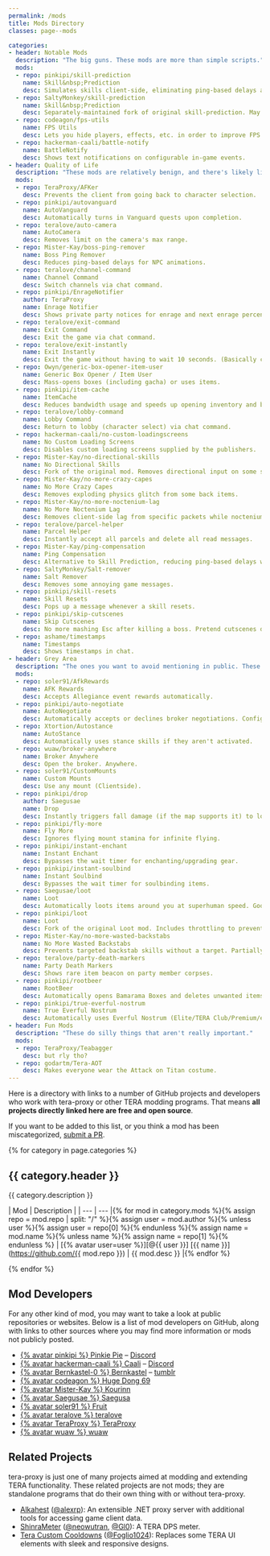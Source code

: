 ```yaml
---
permalink: /mods
title: Mods Directory
classes: page--mods

categories:
- header: Notable Mods
  description: "The big guns. These mods are more than simple scripts."
  mods:
  - repo: pinkipi/skill-prediction
    name: Skill&nbsp;Prediction
    desc: Simulates skills client-side, eliminating ping-based delays and animation lock.
  - repo: SaltyMonkey/skill-prediction
    name: Skill&nbsp;Prediction
    desc: Separately-maintained fork of original skill-prediction. May work better for certain classes.
  - repo: codeagon/fps-utils
    name: FPS Utils
    desc: Lets you hide players, effects, etc. in order to improve FPS.
  - repo: hackerman-caali/battle-notify
    name: BattleNotify
    desc: Shows text notifications on configurable in-game events.
- header: Quality of Life
  description: "These mods are relatively benign, and there's likely little risk to using these. But they *will* make your life better, probably."
  mods:
  - repo: TeraProxy/AFKer
    desc: Prevents the client from going back to character selection.
  - repo: pinkipi/autovanguard
    name: AutoVanguard
    desc: Automatically turns in Vanguard quests upon completion.
  - repo: teralove/auto-camera
    name: AutoCamera
    desc: Removes limit on the camera's max range.
  - repo: Mister-Kay/boss-ping-remover
    name: Boss Ping Remover
    desc: Reduces ping-based delays for NPC animations.
  - repo: teralove/channel-command
    name: Channel Command
    desc: Switch channels via chat command.
  - repo: pinkipi/EnrageNotifier
    author: TeraProxy
    name: Enrage Notifier
    desc: Shows private party notices for enrage and next enrage percentage.
  - repo: teralove/exit-command
    name: Exit Command
    desc: Exit the game via chat command.
  - repo: teralove/exit-instantly
    name: Exit Instantly
    desc: Exit the game without having to wait 10 seconds. (Basically clicking the X button.)
  - repo: Owyn/generic-box-opener-item-user
    name: Generic Box Opener / Item User
    desc: Mass-opens boxes (including gacha) or uses items.
  - repo: pinkipi/item-cache
    name: ItemCache
    desc: Reduces bandwidth usage and speeds up opening inventory and bank tabs.
  - repo: teralove/lobby-command
    name: Lobby Command
    desc: Return to lobby (character select) via chat command.
  - repo: hackerman-caali/no-custom-loadingscreens
    name: No Custom Loading Screens
    desc: Disables custom loading screens supplied by the publishers.
  - repo: Mister-Kay/no-directional-skills
    name: No Directional Skills
    desc: Fork of the original mod. Removes directional input on some skills.
  - repo: Mister-Kay/no-more-crazy-capes
    name: No More Crazy Capes
    desc: Removes exploding physics glitch from some back items.
  - repo: Mister-Kay/no-more-noctenium-lag
    name: No More Noctenium Lag
    desc: Removes client-side lag from specific packets while noctenium consumable is active. *Does not prevent network lag.*
  - repo: teralove/parcel-helper
    name: Parcel Helper
    desc: Instantly accept all parcels and delete all read messages.
  - repo: Mister-Kay/ping-compensation
    name: Ping Compensation
    desc: Alternative to Skill Prediction, reducing ping-based delays without simulation.
  - repo: SaltyMonkey/Salt-remover
    name: Salt Remover
    desc: Removes some annoying game messages.
  - repo: pinkipi/skill-resets
    name: Skill Resets
    desc: Pops up a message whenever a skill resets.
  - repo: pinkipi/skip-cutscenes
    name: Skip Cutscenes
    desc: No more mashing Esc after killing a boss. Pretend cutscenes don't even exist.
  - repo: ashame/timestamps
    name: Timestamps
    desc: Shows timestamps in chat.
- header: Grey Area
  description: "The ones you want to avoid mentioning in public. These give additional QoL advantages which aren't obtainable with simple macros or low ping."
  mods:
  - repo: soler91/AfkRewards
    name: AFK Rewards
    desc: Accepts Allegiance event rewards automatically.
  - repo: pinkipi/auto-negotiate
    name: AutoNegotiate
    desc: Automatically accepts or declines broker negotiations. Configurable.
  - repo: Xtortion/Autostance
    name: AutoStance
    desc: Automatically uses stance skills if they aren't activated.
  - repo: wuaw/broker-anywhere
    name: Broker Anywhere
    desc: Open the broker. Anywhere.
  - repo: soler91/CustomMounts
    name: Custom Mounts
    desc: Use any mount (Clientside).
  - repo: pinkipi/drop
    author: Saegusae
    name: Drop
    desc: Instantly triggers fall damage (if the map supports it) to lower yourself to Slaying HP.
  - repo: pinkipi/fly-more
    name: Fly More
    desc: Ignores flying mount stamina for infinite flying.
  - repo: pinkipi/instant-enchant
    name: Instant Enchant
    desc: Bypasses the wait timer for enchanting/upgrading gear.
  - repo: pinkipi/instant-soulbind
    name: Instant Soulbind
    desc: Bypasses the wait timer for soulbinding items.
  - repo: Saegusae/loot
    name: Loot
    desc: Automatically loots items around you at superhuman speed. Goodbye, loot pets.
  - repo: pinkipi/loot
    name: Loot
    desc: Fork of the original Loot mod. Includes throttling to prevent disconnects.
  - repo: Mister-Kay/no-more-wasted-backstabs
    name: No More Wasted Backstabs
    desc: Prevents targeted backstab skills without a target. Partially included with Skill Prediction.
  - repo: teralove/party-death-markers
    name: Party Death Markers
    desc: Shows rare item beacon on party member corpses.
  - repo: pinkipi/rootbeer
    name: RootBeer
    desc: Automatically opens Bamarama Boxes and deletes unwanted items.
  - repo: pinkipi/true-everful-nostrum
    name: True Everful Nostrum
    desc: Automatically uses Everful Nostrum (Elite/TERA Club/Premium/etc.) so that it never expires.
- header: Fun Mods
  description: "These do silly things that aren't really important."
  mods:
  - repo: TeraProxy/Teabagger
    desc: but rly tho?
  - repo: godartm/Tera-AOT
    desc: Makes everyone wear the Attack on Titan costume.
---
```


Here is a directory with links to a number of GitHub projects and developers who work with tera-proxy or other TERA modding programs. That means **all projects directly linked here are free and open source**.

If you want to be added to this list, or you think a mod has been miscategorized, [submit a PR](https://github.com/pinkipi/tera-proxy/edit/gh-pages/_pages/mods.md).

{% for category in page.categories %}

## {{ category.header }}

{{ category.description }}

| Mod | Description |
| --- | --- |{% for mod in category.mods %}{% assign repo = mod.repo | split: "/" %}{% assign user = mod.author %}{% unless user %}{% assign user = repo[0] %}{% endunless %}{% assign name = mod.name %}{% unless name %}{% assign name = repo[1] %}{% endunless %}
| [{% avatar user=user %}][@{{ user }}] [{{ name }}](https://github.com/{{ mod.repo }}) | {{ mod.desc }} |{% endfor %}

{% endfor %}

## Mod Developers

For any other kind of mod, you may want to take a look at public repositories or websites. Below is a list of mod developers on GitHub, along with links to other sources where you may find more information or mods not publicly posted.

* [{% avatar pinkipi %} Pinkie Pie][@pinkipi] &ndash; [Discord](https://discord.gg/RR9zf85)
* [{% avatar hackerman-caali %} Caali][@hackerman-caali] &ndash; [Discord](https://discord.gg/maqBmJV)
* [{% avatar Bernkastel-0 %} Bernkastel][@Bernkastel-0] &ndash; [tumblr](http://teraproxy.tumblr.com/)
* [{% avatar codeagon %} Huge Dong 69][@codeagon]
* [{% avatar Mister-Kay %} Kourinn][@Mister-Kay]
* [{% avatar Saegusae %} Saegusa][@Saegusae]
* [{% avatar soler91 %} Fruit][@soler91]
* [{% avatar teralove %} teralove][@teralove]
* [{% avatar TeraProxy %} TeraProxy][@TeraProxy]
* [{% avatar wuaw %} wuaw][@wuaw]

## Related Projects

tera-proxy is just one of many projects aimed at modding and extending TERA functionality. These related projects are not mods; they are standalone programs that do their own thing with or without tera-proxy.

* [Alkahest](https://github.com/alexrp/alkahest) ([@alexrp]): An extensible .NET proxy server with additional tools for accessing game client data.
* [ShinraMeter](https://github.com/neowutran/ShinraMeter) ([@neowutran], [@Gl0]): A TERA DPS meter.
* [Tera Custom Cooldowns](https://github.com/Foglio1024/Tera-custom-cooldowns) ([@Foglio1024]): Replaces some TERA UI elements with sleek and responsive designs.



[//]: # (GitHub @mention link references go below.)

[@alexrp]: <https://github.com/alexrp> "Alex Rønne Petersen"
[@ashame]: <https://github.com/ashame>
[@ayylmar]: <https://github.com/ayylmar> "JustPassingBy"
[@baldera-mods]: <https://github.com/baldera-mods> "Meishu's Baldera Mods"
[@Bernkastel-0]: <https://github.com/Bernkastel-0> "Bernkastel"
[@codeagon]: <https://github.com/codeagon> "Huge Dong 69"
[@Foglio1024]: <https://github.com/Foglio1024> "Foglio"
[@Gl0]: <https://github.com/Gl0> "Gl0"
[@godartm]: <https://github.com/godartm>
[@hackerman-caali]: <https://github.com/hackerman-caali> "Caali"
[@lunyx]: <https://github.com/lunyx> "Daniel"
[@meishuu]: <https://github.com/meishuu> "Meishu"
[@Mister-Kay]: <https://github.com/mister-kay> "Kourinn"
[@neowutran]: <https://github.com/neowutran> "Yukikoo"
[@Owyn]: <https://github.com/Owyn> "Owyn"
[@pinkipi]: <https://github.com/pinkipi> "Pinkie Pie"
[@Saegusae]: <http://github.com/saegusae> "Seagoose"
[@SaltyMonkey]: <http://github.com/SaltyMonkey> "Monkey"
[@soler91]: <http://github.com/soler91> "Fruit"
[@teralove]: <https://github.com/teralove>
[@TeraProxy]: <https://github.com/TeraProxy>
[@wuaw]: <https://github.com/wuaw>
[@Xtortion]: <https://github.com/Xtortion>
